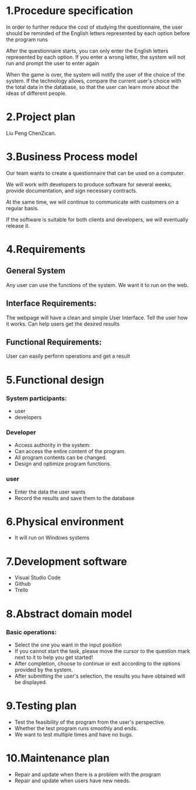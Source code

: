 # 1.Procedure specification 
In order to further reduce the cost of studying the questionnaire, the user should be reminded of the English letters represented by each option before the program runs

After the questionnaire starts, you can only enter the English letters represented by each option. If you enter a wrong letter, the system will not run and prompt the user to enter again

When the game is over, the system will notify the user of the choice of the system. If the technology allows, compare the current user's choice with the total data in the database, so that the user can learn more about the ideas of different people.

# 2.Project plan
Liu Peng ChenZican. 

# 3.Business Process model
Our team wants to create a questionnaire that can be used on a computer. 

We will work with developers to produce software for several weeks, provide documentation, and sign necessary contracts. 

At the same time, we will continue to communicate with customers on a regular basis. 

If the software is suitable for both clients and developers, we will eventually release it.

# 4.Requirements
## General System
Any user can use the functions of the system. We want it to run on the web.
## Interface Requirements:

The webpage will have a clean and simple User Interface.
Tell the user how it works.
Can help users get the desired results

## Functional Requirements:
User can easily perform operations and get a result

# 5.Functional design
### System participants:
* user
* developers

### Developer
* Access authority in the system:
* Can access the entire content of the program.
* All program contents can be changed.
* Design and optimize program functions.

### user
* Enter the data the user wants
* Record the results and save them to the database

# 6.Physical environment
* It will run on Windows systems

# 7.Development software
* Visual Studio Code
* Github
* Trello

# 8.Abstract domain model
### Basic operations:
* Select the one you want in the input position
* If you cannot start the task, please move the cursor to the question mark next to it to help you get started!
* After completion, choose to continue or exit according to the options provided by the system.
* After submitting the user's selection, the results you have obtained will be displayed.

# 9.Testing plan
* Test the feasibility of the program from the user's perspective.
* Whether the test program runs smoothly and ends.
* We want to test multiple times and have no bugs.

# 10.Maintenance plan
* Repair and update when there is a problem with the program
* Repair and update when users have new needs.

